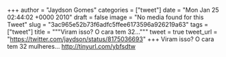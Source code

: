 
+++
author = "Jaydson Gomes"
categories = ["tweet"]
date = "Mon Jan 25 02:44:02 +0000 2010"
draft = false
image = "No media found for this Tweet"
slug = "3ac965e52b73f6adfc5ffee6173596a926219a63"
tags = ["tweet"]
title = """Viram isso? O cara tem 32..."""
tweet = true
tweet_url = "https://twitter.com/jaydson/status/8175036693"
+++
Viram isso? O cara tem 32 mulheres... http://tinyurl.com/ybfsdtw
